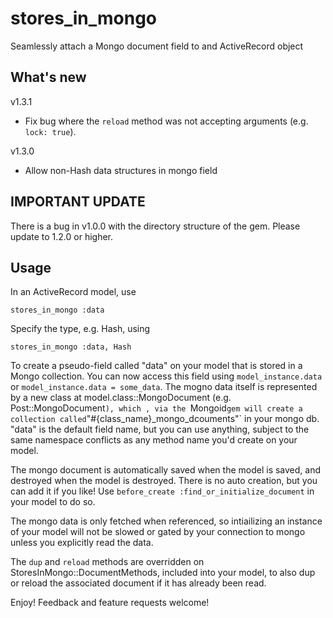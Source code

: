 # stores_in_mongo
Seamlessly attach a Mongo document field to and ActiveRecord object 

## What's new

v1.3.1
 - Fix bug where the `reload` method was not accepting arguments (e.g. `lock: true`).

v1.3.0
 - Allow non-Hash data structures in mongo field

## IMPORTANT UPDATE

There is a bug in v1.0.0 with the directory structure of the gem. Please update to 1.2.0 or higher.

## Usage

In an ActiveRecord model, use

`stores_in_mongo :data`

Specify the type, e.g. Hash, using

`stores_in_mongo :data, Hash`

To create a pseudo-field called "data" on your model that is stored in a Mongo collection. You can now access this field using `model_instance.data` or `model_instance.data = some_data`. The mogno data itself is represented by a new class at model.class::MongoDocument (e.g. Post::MongoDocument`), which , via the `Mongoid` gem will create a collection called `"#{class_name}_mongo_dcouments"` in your mongo db. "data" is the default field name, but you can use anything, subject to the same namespace conflicts as any method name you'd create on your model.

The mongo document is automatically saved when the model is saved, and destroyed when the model is destroyed. There is no auto creation, but you can add it if you like! Use `before_create :find_or_initialize_document` in your model to do so.

The mongo data is only fetched when referenced, so intiailizing an instance of your model will not be slowed or gated by your connection to mongo unless you explicitly read the data.

The `dup` and `reload` methods are overridden on StoresInMongo::DocumentMethods, included into your model, to also dup or reload the associated document if it has already been read.

Enjoy! Feedback and feature requests welcome!